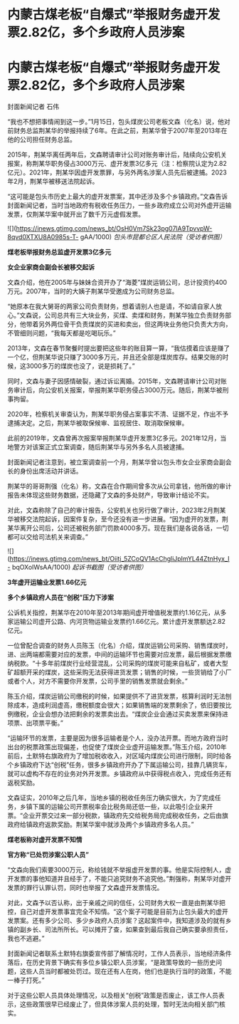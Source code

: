 # 内蒙古煤老板“自爆式”举报财务虚开发票2.82亿，多个乡政府人员涉案

# 内蒙古煤老板“自爆式”举报财务虚开发票2.82亿，多个乡政府人员涉案

封面新闻记者 石伟

“我也不想把事情闹到这一步。”1月15日，包头煤炭公司老板文森（化名）说，他对前财务总监荆某华的举报持续了6年。在此之前，荆某华曾于2007年至2013年在他的公司担任财务总监。

2015年，荆某华离任两年后，文森聘请审计公司对账务审计后，陆续向公安机关报案，称荆某华职务侵占3000万元、虚开发票3亿多元（注：检察院认定为2.82亿元）。2021年，荆某华因虚开发票罪，与另外两名涉案人员先后被逮捕。2023年2月，荆某华被移送法院起诉。

“这可能是包头市历史上最大的虚开发票案，其中还涉及多个乡镇政府。”文森告诉封面新闻记者，当时当地政府有税收任务压力，一些乡政府成立公司对外虚开运输发票，仅荆某华案中就开出了数千万元虚假发票。

![](https://inews.gtimg.com/news_bt/OsH0Vm7Sk23pg07lA9TpvvpW-8qvd0XTXU8A0985s-T-
gAA/1000) _包头市昆都仑区人民法院（受访者供图）_

**煤老板举报财务总监虚开发票3亿多元**

**女企业家商会副会长被移交起诉**

文森介绍，他在2005年与妹妹合资开办了“海菱”煤炭运销公司，总计投资约400万元。2007年，当时的大姨子荆某华受邀成为公司财务总监。

“她原本在我大舅哥的两家公司负责财务，想着请别人也是请，不如请自家人放心。”文森说，公司总共有三大块业务，买煤、卖煤和财务，荆某华独立负责财务部分，他带着另外两位骨干负责煤炭的买进和卖出，但这两块业务他只负责大方向，不管细则问题，“我每天都是吃喝玩乐。”

2013年，文森在春节聚餐时提出要把这些年的账目算一算，“我估摸着应该是赚了一个亿，但荆某华说只赚了3000多万元，并且还全部是煤炭库存。结果交账的时候，这3000多万的煤炭也没了，说是损耗了。”

同时，文森与妻子因感情破裂，通过诉讼离婚。2015年，文森聘请审计公司对账务审计后，向公安机关报案，举报荆某华职务侵占3000万元。随后，荆某华被刑事拘留。

2020年，检察机关审查认为，荆某华职务侵占案事实不清、证据不足，作出不予逮捕决定。之后，荆某华被取保候审、监视居住、取消取保候审。

此前的2019年，文森曾再次报案举报荆某华虚开发票3亿多元。2021年12月，当地警方对该案正式立案调查，随后荆某华与另外多名人员被逮捕。

封面新闻记者注意到，被立案调查前一个月，荆某华曾以包头市女企业家商会副会长的身份出席活动并讲话。

荆某华的哥哥荆强（化名）称，文森在合作期间曾多次从公司拿钱，他所做的审计报告未体现这些财务数据，还隐藏了文森的多处财产，导致审计结论不实。

对此，文森称除了自己的审计报告，公安机关也另行做了审计，2023年2月荆某华被移交法院起诉，因案件复杂，至今还没有进一步进展。“因为虚开的发票，荆某华离开公司后，公司还被税务部门罚款4000多万。现在我们是各说各话，一切都可以交给司法机关来调查。”

![](https://inews.gtimg.com/news_bt/Oiitj_5ZCoQV1AcChgliJpImYL44ZtnHyx_I-
bqOXoIWsAA/1000) _起诉书截图（受访者供图）_

**3年虚开运输业发票1.66亿元**

**多个乡镇政府人员在“创税”压力下涉案**

公诉机关指控，荆某华在2010年至2013年期间虚开增值税发票约1.16亿元，从多家运输公司虚开公路、内河货物运输业发票约1.66亿元。累计虚开发票额达2.82亿元。

一位曾配合调查的财务人员陈玉（化名）介绍，煤炭运销公司采购、销售煤炭时，进、出两端都需要对应的发票，中间的运输环节也需要对应发票，最后根据发票缴纳税款。“十多年前煤炭行业经营混乱，公司采购的煤炭可能来自私矿，或者大型矿超额开采的煤炭，这些采购无法获得进货发票；销售的时候，一些货销给了小厂或者个人，对方不需要你开发票，公司手里的销售发票就会剩余。”

陈玉介绍，煤炭运销公司缴税的时候，如果提供不了进货发票，核算利润时无法刨除成本，造成利润虚高，缴税额度会很大；如果销售端的发票剩余了，依旧要按比例缴税，企业会想办法把剩余的发票卖出去。“煤炭企业会通过买卖发票来保持进项票、出项票平衡。”

“运输环节的发票，主要是因为很多运输者是个人，没办法开票。而地方政府当时出台的税票政策出现偏差，也促使了煤炭企业虚开运输发票。”陈玉介绍，2010年前后，土默特右旗政府为了增加税收收入，对区域内煤炭公司进行限制，同时给各个乡镇政府下达“创税”任务，很多乡镇政府开办了下属运输公司，挂靠几辆货车，就可以虚构不存在的业务对外开发票。乡镇政府从中获得税点收入，完成任务还有返税奖励。

文森证实，2010年之后几年，当地乡镇的税收任务压力确实很大，为了完成任务，乡镇下属的运输公司开票税率会比税务局还低一些，以此吸引企业来开票。“企业开票交过来一部分税款，镇政府先交给税务局完成税收任务，之后由旗政府给镇政府返款奖励。荆某华案中就涉及两个乡镇政府多名人员。”

**煤老板称对虚开发票不知情**

**官方称“已处罚涉案公职人员”**

“文森向我们索要3000万元，称给钱就不举报虚开发票的事。他是实际控制人，虚开发票的事他知道并且经手了，不能只追究财务不追究他。”荆强称，荆某华对虚开发票的罪行认罪认罚，同时也举报了文森虚开发票情况。

对此，文森予以否认称，出于亲戚之间的信任，公司财务大权一直是由荆某华把控，自己对虚开发票事宜完全不知情。“这个案子可能是目前为止包头最大的虚开发票案。还有多少公司、多少乡政府人员涉案？这起案件中，我知道涉及的就有乡镇的副乡长、司法所所长。可以摊开了查，如果查到最后我自己确实要承担责任，我也不逃避。”

封面新闻记者联系土默特右旗委宣传部了解情况时，工作人员表示，当地经济条件落后，在历史背景下确实有多位乡镇公职人员涉案，“是政策导致的一些历史问题，这些人员当时都被处罚过。现在还有人在岗，他们也是执行当时的政策，不能一棒子打死。”

对于这些公职人员具体处理情况，以及相关“创税”政策是否废止，该工作人员表示，这些政策很早已经废止了，但具体涉案人员的处理，暂时无法向相关部门核实。

